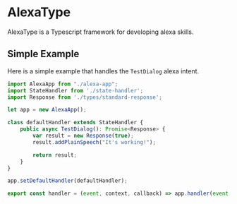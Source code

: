 # AlexaType
AlexaType is a Typescript framework for developing alexa skills.


## Simple Example
Here is a simple example that handles the ```TestDialog``` alexa intent.
```typescript
import AlexaApp from "./alexa-app";
import StateHandler from './state-handler';
import Response from './types/standard-response';

let app = new AlexaApp();

class defaultHandler extends StateHandler {
    public async TestDialog(): Promise<Response> {
        var result = new Response(true);
        result.addPlainSpeech("It's working!");

        return result;
    }
}

app.setDefaultHandler(defaultHandler);

export const handler = (event, context, callback) => app.handler(event, context, callback);
```